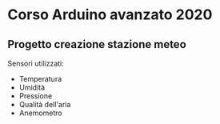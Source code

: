 # Corso Arduino avanzato 2020
## Progetto creazione stazione meteo 

Sensori utilizzati:
- Temperatura
- Umidità 
- Pressione
- Qualità dell'aria
- Anemometro
